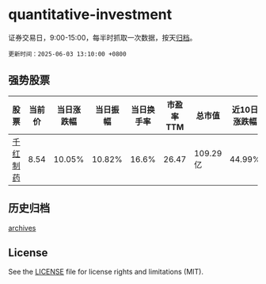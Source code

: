 # quantitative-investment

证券交易日，9:00-15:00，每半时抓取一次数据，按天[归档](archives)。

`更新时间：2025-06-03 13:10:00 +0800`

## 强势股票

|股票|当前价|当日涨跌幅|当日振幅|当日换手率|市盈率TTM|总市值|近10日涨跌幅|
|----|----|----|----|----|----|----|----|
|[千红制药](https://xueqiu.com/S/SZ002550)|8.54|10.05%|10.82%|16.6%|26.47|109.29亿|44.99%|

## 历史归档

[archives](archives)

## License

See the [LICENSE](LICENSE) file for license rights and limitations (MIT).